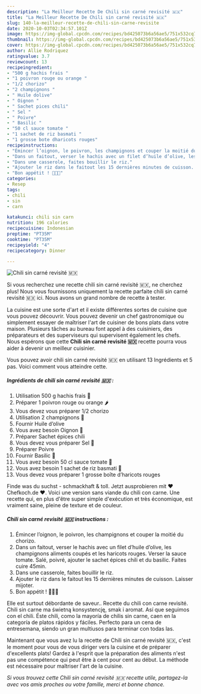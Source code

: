 ```yaml
---
description: "La Meilleur Recette De Chili sin carné revisité 🇲🇽"
title: "La Meilleur Recette De Chili sin carné revisité 🇲🇽"
slug: 140-la-meilleur-recette-de-chili-sin-carne-revisite
date: 2020-10-03T02:34:57.101Z
image: https://img-global.cpcdn.com/recipes/bd425073b6a56ae5/751x532cq70/chili-sin-carne-revisite-🇲🇽-photo-principale-de-la-recette.jpg
thumbnail: https://img-global.cpcdn.com/recipes/bd425073b6a56ae5/751x532cq70/chili-sin-carne-revisite-🇲🇽-photo-principale-de-la-recette.jpg
cover: https://img-global.cpcdn.com/recipes/bd425073b6a56ae5/751x532cq70/chili-sin-carne-revisite-🇲🇽-photo-principale-de-la-recette.jpg
author: Allie Rodriquez
ratingvalue: 3.7
reviewcount: 13
recipeingredient:
- "500 g hachis frais "
- "1 poivron rouge ou orange "
- "1/2 chorizo"
- "2 champignons "
- " Huile dolive"
- " Oignon "
- " Sachet pices chili"
- " Sel "
- " Poivre"
- " Basilic "
- "50 cl sauce tomate "
- "1 sachet de riz basmati "
- "1 grosse bote dharicots rouges"
recipeinstructions:
- "Émincer l’oignon, le poivron, les champignons et couper la moitié du chorizo."
- "Dans un faitout, verser le hachis avec un filet d’huile d’olive, les champignons aliments coupés et les haricots rouges. Verser la sauce tomate. Salé, poivré, ajouter le sachet épices chili et du basilic. Faites cuire 45min."
- "Dans une casserole, faites bouillir le riz."
- "Ajouter le riz dans le faitout les 15 dernières minutes de cuisson. Laisser mijoter."
- "Bon appétit ! 🤤🇲🇽"
categories:
- Resep
tags:
- chili
- sin
- carn

katakunci: chili sin carn 
nutrition: 196 calories
recipecuisine: Indonesian
preptime: "PT35M"
cooktime: "PT35M"
recipeyield: "4"
recipecategory: Dinner

---
```



![Chili sin carné revisité 🇲🇽](https://img-global.cpcdn.com/recipes/bd425073b6a56ae5/751x532cq70/chili-sin-carne-revisite-🇲🇽-photo-principale-de-la-recette.jpg)

Si vous recherchez une recette chili sin carné revisité 🇲🇽, ne cherchez plus! Nous vous fournissons uniquement la recette parfaite chili sin carné revisité 🇲🇽 ici. Nous avons un grand nombre de recette à tester.

La cuisine est une sorte d'art et il existe différentes sortes de cuisine que vous pouvez découvrir. Vous pouvez devenir un chef gastronomique ou simplement essayer de maîtriser l'art de cuisiner de bons plats dans votre maison. Plusieurs tâches au bureau font appel à des cuisiniers, des préparateurs et des superviseurs qui supervisent également les chefs. Nous espérons que cette <strong> Chili sin carné revisité 🇲🇽 </strong> recette pourra vous aider à devenir un meilleur cuisinier.

<!--inarticleads1-->

Vous pouvez avoir chili sin carné revisité 🇲🇽 en utilisant 13 Ingrédients et 5 pas. Voici comment vous atteindre cette.

##### Ingrédients de chili sin carné revisité 🇲🇽 :

1. Utilisation 500 g hachis frais 🥩
1. Préparer 1 poivron rouge ou orange 🌶
1. Vous devez vous préparer 1/2 chorizo
1. Utilisation 2 champignons 🍄
1. Fournir  Huile d’olive
1. Vous avez besoin  Oignon 🧅
1. Préparer  Sachet épices chili
1. Vous devez vous préparer  Sel 🧂
1. Préparer  Poivre
1. Fournir  Basilic 🌿
1. Vous avez besoin 50 cl sauce tomate 🥫
1. Vous avez besoin 1 sachet de riz basmati 🍚
1. Vous devez vous préparer 1 grosse boîte d’haricots rouges


Finde was du suchst - schmackhaft &amp; toll. Jetzt ausprobieren mit ♥ Chefkoch.de ♥. Voici une version sans viande du chili con carne. Une recette qui, en plus d&#39;être super simple d&#39;exécution et très économique, est vraiment saine, pleine de texture et de couleur. 

<!--inarticleads2-->

##### Chili sin carné revisité 🇲🇽 instructions :

1. Émincer l’oignon, le poivron, les champignons et couper la moitié du chorizo.
1. Dans un faitout, verser le hachis avec un filet d’huile d’olive, les champignons aliments coupés et les haricots rouges. Verser la sauce tomate. Salé, poivré, ajouter le sachet épices chili et du basilic. Faites cuire 45min.
1. Dans une casserole, faites bouillir le riz.
1. Ajouter le riz dans le faitout les 15 dernières minutes de cuisson. Laisser mijoter.
1. Bon appétit ! 🤤🇲🇽


Elle est surtout débordante de saveur.. Recette du chili con carne revisité. Chili sin carne ma świetną konsystencję, smak i aromat. Así que seguimos con el chili. Éste chili, como la mayoría de chilis sin carne, caen en la categoría de platos rápidos y fáciles. Perfecto para un cena de entresemana, siendo un gran multiusos para terminar con todas las. 

<!--inarticleads1-->

<p>
Maintenant que vous avez lu la recette de Chili sin carné revisité 🇲🇽, c'est le moment pour vous de vous diriger vers la cuisine et de préparer d'excellents plats! Gardez à l'esprit que la préparation des aliments n'est pas une compétence qui peut être à cent pour cent au début. La méthode est nécessaire pour maîtriser l'art de la cuisine.
</p>

<p>
<i>Si vous trouvez cette Chili sin carné revisité 🇲🇽 recette utile, partagez-la avec vos amis proches ou votre famille, merci et bonne chance.</i>
</p>
